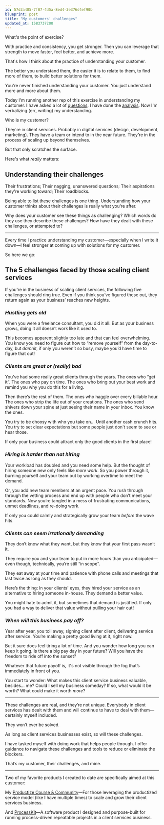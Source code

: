 ```yaml
---
id: 57d3a405-7f07-4d5a-8ed4-3e376d4ef90b
blueprint: post
title: "My customers' challenges"
updated_at: 1583737200
---
```

What's the point of exercise?

With practice and consistency, you get stronger.  Then you can leverage that strength to move faster, feel better, and achieve more.

That's how I think about the practice of understanding your customer.

The better you understand them, the easier it is to relate to them, to find more of them, to build better solutions for them.  

You're never finished understanding your customer.  You just understand more and more about them.  

Today I'm running another rep of this exercise in understanding my customer.  I have asked a lot of <a href="https://briancasel.com/customer-questions">questions</a>.  I have done the <a href="https://briancasel.com/positioning-process">analysis</a>.  Now I'm verbalizing (err, writing) my understanding.

Who is my customer?

They're in client services.  Probably in digital services (design, development, marketing).  They have a team or intend to in the near future.  They're in the process of scaling up beyond themselves.

But that only scratches the surface.  

Here's what _really_ matters:

## Understanding their challenges

Their frustrations; Their nagging, unanswered questions;  Their aspirations they're working toward;  Their roadblocks.

Being able to list these challenges is one thing.  Understanding how your customer thinks about their challenges is really what you're after.

Why does your customer see these things as challenging?  Which words do they use they describe these challenges?  How have they dealt with these challenges, or attempted to?

---

Every time I practice understanding my customer—especially when I write it down—I feel stronger at coming up with solutions for my customer.

So here we go:

## The 5 challenges faced by those scaling client services
If you're in the business of scaling client services, the following five challenges should ring true.  Even if you think you’ve figured these out, they return again as your business’ reaches new heights.

### _Hustling gets old_
When you were a freelance consultant, you did it all.  But as your business grows, doing it all doesn’t work like it used to.

This becomes apparent slightly too late and that can feel overwhelming.  You know you need to figure out how to “remove yourself” from the day-to-day, but _damnit_, if only you weren’t so busy, maybe you’d have time to figure that out!

### _Clients are great or (really) bad_
You’ve had some really great clients through the years.  The ones who “get it”.  The ones who pay on time.  The ones who bring out your best work and remind you why you do this for a living.

Then there’s the rest of them.  The ones who haggle over every billable hour.  The ones who strip the life out of your creations.  The ones who send shivers down your spine at just seeing their name in your inbox.  You know the ones.

You try to be choosy with who you take on... Until another cash crunch hits.  You try to set clear expectations but some people just don't seem to see or hear those.

If only your business could attract only the good clients in the first place!

### _Hiring is harder than not hiring_
Your workload has doubled and you need some help.  But the thought of hiring someone new only feels like *more work*.  So you power through it, burning yourself and your team out by working overtime to meet the demand.

Or, you add new team members at an urgent pace.  You rush through through the vetting process and end up with people who don’t meet your standards.  Now you’re tangled in a mess of frustrating communications, unmet deadlines, and re-doing work.

If only you could calmly and strategically grow your team *before* the wave hits.

### _Clients can seem irrationally demanding_
They don’t know what they want, but they know that your first pass wasn’t it.  

They require you and your team to put in more hours than you anticipated—even though, technically, you’re still “in scope”.

They eat away at your time and patience with phone calls and meetings that last twice as long as they should.

Here’s the thing:  In your clients' eyes, they hired your service as an alternative to hiring someone in-house.  They demand a better value.

You might hate to admit it, but sometimes that demand is justified.  If only you had a way to deliver that value without pulling your hair out!

### _When will this business pay off?_
Year after year, you toil away, signing client after client, delivering service after service.  You’re making a pretty good living at it, right now.

But it sure does feel tiring a lot of time.  And you wonder how long you can keep it going.  Is there a big pay day in your future?  Will you have the freedom to ride off into the sunset?

Whatever that future payoff is, it's not visible through the fog that’s immediately in front of you.

You start to wonder:  What makes this client service business valuable, besides… me?  Could I sell my business someday?  If so, what would it be worth?  What could make it worth *more*?

---

These challenges are real, and they’re not unique.  Everybody in client services has dealt with them and will continue to have to deal with them—certainly myself included.

They won’t ever be solved.  

As long as client services businesses exist, so will these challenges.

I have tasked myself with doing work that helps people through.  I offer guidance to navigate these challenges and tools to reduce or eliminate the blockers.

That’s my customer, their challenges, and mine.

---

Two of my favorite products I created to date are specifically aimed at this customer:  

My [Productize Course & Community](https://productizecourse.com)—For those leveraging the productized service model (like I have multiple times) to scale and grow their client services business.

And [ProcessKit](https://processkit.com)—A software product I designed and purpose-built for running process-driven repeatable projects in a client services business.